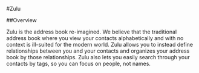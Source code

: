 #Zulu

##Overview

Zulu is the address book re-imagined. We believe that the traditional address book where you view your contacts alphabetically and with no context is ill-suited for the modern world. Zulu allows you to instead define relationships between you and your contacts and organizes your address book by those relationships. Zulu also lets you easily search through your contacts by tags, so you can focus on people, not names.
